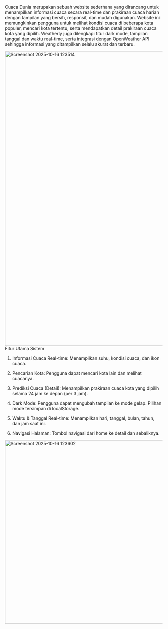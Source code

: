 Cuaca Dunia merupakan sebuah website sederhana yang dirancang untuk menampilkan informasi cuaca secara real-time dan prakiraan cuaca harian dengan tampilan yang bersih, responsif, dan mudah digunakan. Website ini memungkinkan pengguna untuk melihat kondisi cuaca di beberapa kota populer, mencari kota tertentu, serta mendapatkan detail prakiraan cuaca kota yang dipilih. Weatherly juga dilengkapi fitur dark mode, tampilan tanggal dan waktu real-time, serta integrasi dengan OpenWeather API sehingga informasi yang ditampilkan selalu akurat dan terbaru.

<img width="915" height="943" alt="Screenshot 2025-10-16 123514" src="https://github.com/user-attachments/assets/c9002334-150c-42a6-b95b-eeec58ee362c" />
Fitur Utama Sistem

1. Informasi Cuaca Real-time: Menampilkan suhu, kondisi cuaca, dan ikon cuaca.

2. Pencarian Kota: Pengguna dapat mencari kota lain dan melihat cuacanya.

3. Prediksi Cuaca (Detail): Menampilkan prakiraan cuaca kota yang dipilih selama 24 jam ke depan (per 3 jam).

4. Dark Mode:
Pengguna dapat mengubah tampilan ke mode gelap.
Pilihan mode tersimpan di localStorage.

5. Waktu & Tanggal Real-time: Menampilkan hari, tanggal, bulan, tahun, dan jam saat ini.

6. Navigasi Halaman: Tombol navigasi dari home ke detail dan sebaliknya.
<img width="917" height="587" alt="Screenshot 2025-10-16 123602" src="https://github.com/user-attachments/assets/93da11fa-127d-4b44-921e-3f12443d2fe9" />

